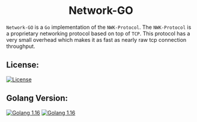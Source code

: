 <div align="center">
    <h1>
        <br>
            Network-GO
        <br>
    </h1>
</div>

`Network-GO` is a `Go` implementation of the `NWK-Protocol`. The `NWK-Protocol` is a proprietary networking protocol based on top of `TCP`.
This protocol has a very small overhead which makes it as fast as nearly raw tcp connection throughput. 

## License:
[![License](https://img.shields.io/badge/license-GPLv3-blue.svg?longCache=true&style=flat)](https://github.com/Vinz1911/network-go/blob/main/LICENSE)

## Golang Version:
[![Golang 1.16](https://img.shields.io/badge/Golang-1.16-00ADD8.svg?logo=go&style=flat)](https://golang.org) [![Golang 1.16](https://img.shields.io/badge/Modules-Support-00ADD8.svg?logo=go&style=flat)](https://golang.org)
